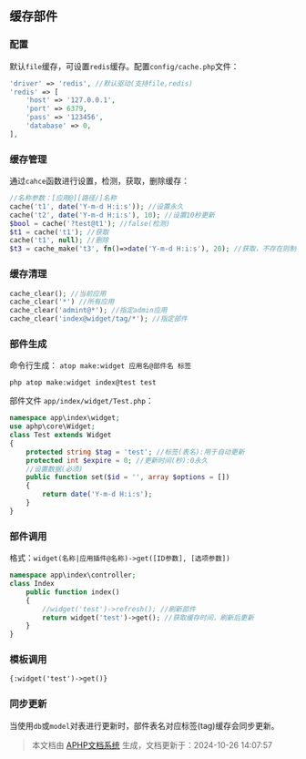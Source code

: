 ## 缓存部件

### 配置

默认`file`缓存，可设置`redis`缓存。配置`config/cache.php`文件：

```php
'driver' => 'redis', //默认驱动(支持file,redis)
'redis' => [
    'host' => '127.0.0.1',
    'port' => 6379,
    'pass' => '123456',
    'database' => 0,
],
```

### 缓存管理

通过`cahce`函数进行设置，检测，获取，删除缓存：

```php
//名称参数：[应用@][路径/]名称
cache('t1', date('Y-m-d H:i:s')); //设置永久
cache('t2', date('Y-m-d H:i:s'), 10); //设置10秒更新
$bool = cache('?test@t1'); //false(检测)
$t1 = cache('t1'); //获取
cache('t1', null); //删除
$t3 = cache_make('t3', fn()=>date('Y-m-d H:i:s'), 20); //获取，不存在则制作
```

### 缓存清理

```php
cache_clear(); //当前应用
cache_clear('*') //所有应用
cache_clear('admint@*'); //指定admin应用
cache_clear('index@widget/tag/*'); //指定部件
```

### 部件生成

命令行生成： `atop make:widget 应用名@部件名 标签`

```shell
php atop make:widget index@test test
```

部件文件 `app/index/widget/Test.php`：

```php
namespace app\index\widget;
use aphp\core\Widget;
class Test extends Widget 
{
	protected string $tag = 'test'; //标签(表名):用于自动更新
	protected int $expire = 0; //更新时间(秒):0永久
    //设置数据(必须)
	public function set($id = '', array $options = [])
	{
		return date('Y-m-d H:i:s');
	}
}
```

### 部件调用

格式：`widget(名称|应用插件@名称)->get([ID参数], [选项参数])`

```php
namespace app\index\controller;
class Index
    public function index()
    {
        //widget('test')->refresh(); //刷新部件
        return widget('test')->get(); //获取缓存时间，刷新后更新        
    }
}
```

### 模板调用

```html
{:widget('test')->get()}
```

### 同步更新

当使用`db`或`model`对表进行更新时，部件表名对应标签(tag)缓存会同步更新。

>本文档由 [APHP文档系统](https://doc.aphp.top) 生成，文档更新于：2024-10-26 14:07:57